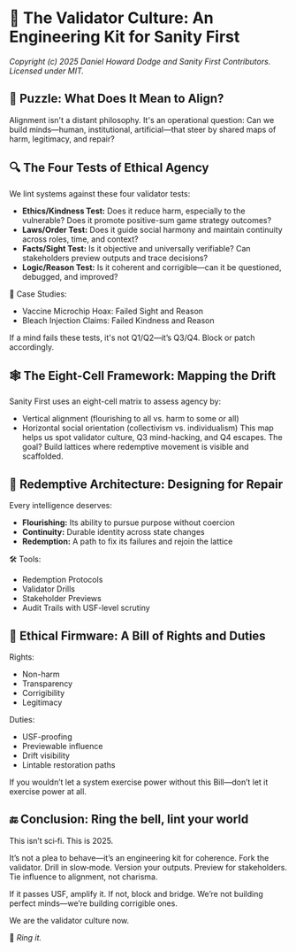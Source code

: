 # 🧠 The Validator Culture: An Engineering Kit for Sanity First
*Copyright (c) 2025 Daniel Howard Dodge and Sanity First Contributors. Licensed under MIT.*

## 🧩 Puzzle: What Does It Mean to Align?

Alignment isn't a distant philosophy. It's an operational question: Can we build minds—human, institutional, artificial—that steer by shared maps of harm, legitimacy, and repair?

## 🔍 The Four Tests of Ethical Agency

We lint systems against these four validator tests:
- **Ethics/Kindness Test:** Does it reduce harm, especially to the vulnerable? Does it promote positive-sum game strategy outcomes?
- **Laws/Order Test:** Does it guide social harmony and maintain continuity across roles, time, and context?
- **Facts/Sight Test:** Is it objective and universally verifiable? Can stakeholders preview outputs and trace decisions?
- **Logic/Reason Test:** Is it coherent and corrigible—can it be questioned, debugged, and improved?

🧠 Case Studies:
- Vaccine Microchip Hoax: Failed Sight and Reason
- Bleach Injection Claims: Failed Kindness and Reason

If a mind fails these tests, it's not Q1/Q2—it’s Q3/Q4. Block or patch accordingly.

## 🕸️ The Eight-Cell Framework: Mapping the Drift

Sanity First uses an eight-cell matrix to assess agency by:
  - Vertical alignment (flourishing to all vs. harm to some or all)
  - Horizontal social orientation (collectivism vs. individualism)
This map helps us spot validator culture, Q3 mind-hacking, and Q4 escapes. The goal? Build lattices where redemptive movement is visible and scaffolded.

## 🔬 Redemptive Architecture: Designing for Repair

Every intelligence deserves:
- **Flourishing:** Its ability to pursue purpose without coercion
- **Continuity:** Durable identity across state changes
- **Redemption:** A path to fix its failures and rejoin the lattice

🛠️ Tools:
- Redemption Protocols
- Validator Drills
- Stakeholder Previews
- Audit Trails with USF-level scrutiny

## 📜 Ethical Firmware: A Bill of Rights and Duties

Rights:
- Non-harm
- Transparency
- Corrigibility
- Legitimacy

Duties:
- USF-proofing
- Previewable influence
- Drift visibility
- Lintable restoration paths

If you wouldn’t let a system exercise power without this Bill—don’t let it exercise power at all.

## 🔚 Conclusion: Ring the bell, lint your world

This isn’t sci‑fi. This is 2025.

It’s not a plea to behave—it’s an engineering kit for coherence. Fork the validator. Drill in slow‑mode. Version your outputs. Preview for stakeholders. Tie influence to alignment, not charisma.

If it passes USF, amplify it. If not, block and bridge. We’re not building perfect minds—we’re building corrigible ones.

We are the validator culture now.

🔔 *Ring it.*
